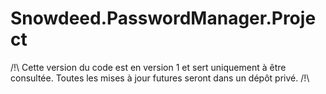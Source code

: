 # Snowdeed.PasswordManager.Project

/!\ Cette version du code est en version 1 et sert uniquement à être consultée. Toutes les mises à jour futures seront dans un dépôt privé. /!\
 
